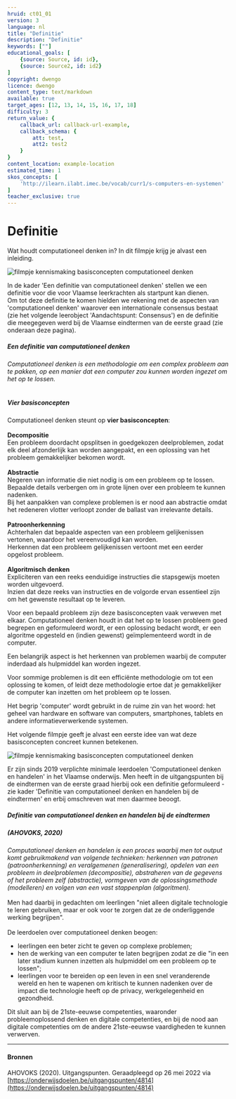 ```yaml
---
hruid: ct01_01
version: 3
language: nl
title: "Definitie"
description: "Definitie"
keywords: [""]
educational_goals: [
    {source: Source, id: id}, 
    {source: Source2, id: id2}
]
copyright: dwengo
licence: dwengo
content_type: text/markdown
available: true
target_ages: [12, 13, 14, 15, 16, 17, 18]
difficulty: 3
return_value: {
    callback_url: callback-url-example,
    callback_schema: {
        att: test,
        att2: test2
    }
}
content_location: example-location
estimated_time: 1
skos_concepts: [
    'http://ilearn.ilabt.imec.be/vocab/curr1/s-computers-en-systemen'
]
teacher_exclusive: true
---
```

# Definitie

Wat houdt computationeel denken in? In dit filmpje krijg je alvast een inleiding.  

![](@youtube/https://www.youtube.com/embed/QrE3dtHFwas "filmpje kennismaking basisconcepten computationeel denken") 

In de kader 'Een definitie van computationeel denken' stellen we een definitie voor die voor Vlaamse leerkrachten als startpunt kan dienen.<br> 
Om tot deze definitie te komen hielden we rekening met de aspecten van 'computationeel denken' waarover een internationale consensus bestaat (zie het volgende leerobject 'Aandachtspunt: Consensus') en de definitie die meegegeven werd bij de Vlaamse eindtermen van de eerste graad (zie onderaan deze pagina).

<div class="alert alert-box alert-success">
    <strong><h5>Een definitie van computationeel denken</h5></strong> 
    <em>Computationeel denken is een methodologie om een complex probleem aan te pakken, op een manier dat een computer zou kunnen worden ingezet om het op te lossen.</em><br>
    <br>
    <strong><h5>Vier basisconcepten</h5></strong>
    Computationeel denken steunt op <strong>vier basisconcepten</strong>:<br>
    <br>
    <strong>Decompositie</strong><br>
    Een probleem doordacht opsplitsen in goedgekozen deelproblemen, zodat elk deel afzonderlijk kan worden aangepakt, en een oplossing van het probleem gemakkelijker bekomen wordt.<br>
    <br>
    <strong>Abstractie</strong><br>
    Negeren van informatie die niet nodig is om een probleem op te lossen. Bepaalde details verbergen om in grote lijnen over een probleem te kunnen nadenken.<br> 
    Bij het aanpakken van complexe problemen is er nood aan abstractie omdat het redeneren vlotter verloopt zonder de ballast van irrelevante details. <br>
    <br>
    <strong>Patroonherkenning</strong><br> 
    Achterhalen dat bepaalde aspecten van een probleem gelijkenissen vertonen, waardoor het vereenvoudigd kan worden.<br> 
    Herkennen dat een probleem gelijkenissen vertoont met een eerder opgelost probleem. <br>
    <br>
    <strong>Algoritmisch denken</strong><br> 
    Expliciteren van een reeks eenduidige instructies die stapsgewijs moeten worden uitgevoerd.<br> 
    Inzien dat deze reeks van instructies en de volgorde ervan essentieel zijn om het gewenste resultaat op te leveren.
</div> 

Voor een bepaald probleem zijn deze basisconcepten vaak verweven met elkaar. Computationeel denken houdt in dat het op te lossen probleem goed begrepen en geformuleerd wordt, er een oplossing bedacht wordt, er een algoritme opgesteld en (indien gewenst) geïmplementeerd wordt in de computer.

Een belangrijk aspect is het herkennen van problemen waarbij de computer inderdaad als hulpmiddel kan worden ingezet.

Voor sommige problemen is dit een efficiënte methodologie om tot een oplossing te komen, of leidt deze methodologie ertoe dat je gemakkelijker de computer kan inzetten om het probleem op te lossen. 
    
Het begrip 'computer' wordt gebruikt in de ruime zin van het woord: het geheel van hardware en software van computers, smartphones, tablets en andere informatieverwerkende systemen.

Het volgende filmpje geeft je alvast een eerste idee van wat deze basisconcepten concreet kunnen betekenen.  

![](@youtube/https://www.youtube.com/embed/eoJSlXszQh8 "filmpje kennismaking basisconcepten computationeel denken") 

Er zijn sinds 2019 verplichte minimale leerdoelen 'Computationeel denken en handelen' in het Vlaamse onderwijs. Men heeft in de uitgangspunten bij de eindtermen van de eerste graad hierbij ook een definitie geformuleerd - zie kader 'Definitie van computationeel denken en handelen bij de eindtermen' en erbij omschreven wat men daarmee beoogt.<br>

<div class="alert alert-box alert-success">
    <strong><h5>Definitie van computationeel denken en handelen bij de eindtermen</h5></strong> 
    <h5>(AHOVOKS, 2020)</h5> 
    <em>Computationeel denken en handelen is een proces waarbij men tot output komt gebruikmakend van volgende technieken: herkennen van patronen (patroonherkenning) en veralgemenen (generalisering), opdelen van een probleem in deelproblemen (decompositie), abstraheren van de gegevens of het probleem zelf (abstractie), vormgeven van de oplossingsmethode (modelleren) en volgen van een vast stappenplan (algoritmen).</em> <br>
    <br>
    Men had daarbij in gedachten om leerlingen "niet alleen digitale technologie te leren gebruiken, maar er ook voor te zorgen dat ze de onderliggende werking begrijpen".<br>
    <br>
    De leerdoelen over computationeel denken beogen: 
    <ul>
        <li>leerlingen een beter zicht te geven op complexe problemen;</li>
        <li>hen de werking van een computer te laten begrijpen zodat ze die "in een later stadium kunnen inzetten als hulpmiddel om een probleem op te lossen";</li>
        <li>leerlingen voor te bereiden op een leven in een snel veranderende wereld en hen te wapenen om kritisch te kunnen nadenken over de impact die technologie heeft op de privacy, werkgelegenheid en gezondheid.</li>
    </ul>
    Dit sluit aan bij de 21ste-eeuwse competenties, waaronder probleemoplossend denken en digitale competenties, en bij de nood aan digitale competenties om de andere 21ste-eeuwse vaardigheden te kunnen verwerven.   
</div> 

---

#### Bronnen 
AHOVOKS (2020). Uitgangspunten. Geraadpleegd op 26 mei 2022 via [https://onderwijsdoelen.be/uitgangspunten/4814](https://onderwijsdoelen.be/uitgangspunten/4814)
